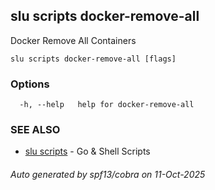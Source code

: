 ## slu scripts docker-remove-all

Docker Remove All Containers

```
slu scripts docker-remove-all [flags]
```

### Options

```
  -h, --help   help for docker-remove-all
```

### SEE ALSO

* [slu scripts](slu_scripts.md)	 - Go & Shell Scripts

###### Auto generated by spf13/cobra on 11-Oct-2025
